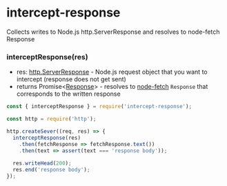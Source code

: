 # intercept-response
Collects writes to Node.js http.ServerResponse and resolves to node-fetch Response

### interceptResponse(res)
* res: [http.ServerResponse](https://nodejs.org/api/http.html#http_class_http_serverresponse) - Node.js request object that you want to intercept
(response does not get sent)
* returns Promise\<[Response](https://developer.mozilla.org/en-US/docs/Web/API/Response)\> - resolves to [node-fetch](https://github.com/bitinn/node-fetch) `Response` that corresponds to the written response


```javascript
const { interceptResponse } = require('intercept-response');

const http = require('http');

http.createSever((req, res) => {
  interceptResponse(res)
    .then(fetchResponse => fetchResponse.text())
    .then(text => assert(text === 'response body'));
    
  res.writeHead(200);  
  res.end('response body');
});
```
